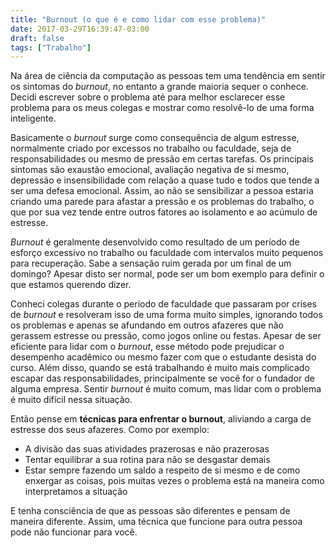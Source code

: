 ```yaml
---
title: "Burnout (o que é e como lidar com esse problema)"
date: 2017-03-29T16:39:47-03:00
draft: false
tags: ["Trabalho"]
---
```


Na área de ciência da computação as pessoas tem uma tendência em sentir os sintomas do *burnout*, no entanto a grande maioria sequer o conhece. Decidi escrever sobre o problema até para melhor esclarecer esse problema para os meus colegas e mostrar como resolvê-lo de uma forma inteligente.

Basicamente o *burnout* surge como consequência de algum estresse, normalmente criado por excessos no trabalho ou faculdade, seja de responsabilidades ou mesmo de pressão em certas tarefas. Os principais sintomas são exaustão emocional, avaliação negativa de si mesmo, depressão e insensibilidade com relação a quase tudo e todos que tende a ser uma defesa emocional. Assim, ao não se sensibilizar a pessoa estaria criando uma parede para afastar a pressão e os problemas do trabalho, o que por sua vez tende entre outros fatores ao isolamento e ao acúmulo de estresse.

*Burnout* é geralmente desenvolvido como resultado de um período de esforço excessivo no trabalho ou faculdade com intervalos muito pequenos para recuperação. Sabe a sensação ruim gerada por um final de um domingo? Apesar disto ser normal, pode ser um bom exemplo para definir o que estamos querendo dizer.

Conheci colegas durante o período de faculdade que passaram por crises de *burnout* e resolveram isso de uma forma muito simples, ignorando todos os problemas e apenas se afundando em outros afazeres que não gerassem estresse ou pressão, como jogos online ou festas. Apesar de ser eficiente para lidar com o *burnout*, esse método pode prejudicar o desempenho acadêmico ou mesmo fazer com que o estudante desista do curso. Além disso, quando se está trabalhando é muito mais complicado escapar das responsabilidades, principalmente se você for o fundador de alguma empresa. Sentir *burnout* é muito comum, mas lidar com o problema é muito difícil nessa situação.

Então pense em **técnicas para enfrentar o burnout**, aliviando a carga de estresse dos seus afazeres. Como por exemplo:

- A divisão das suas atividades prazerosas e não prazerosas 
- Tentar equilibrar a sua rotina para não se desgastar demais
- Estar sempre fazendo um saldo a respeito de si mesmo e de como enxergar as coisas, pois muitas vezes o problema está na maneira como interpretamos a situação

E tenha consciência de que as pessoas são diferentes e pensam de maneira diferente. Assim, uma técnica que funcione para outra pessoa pode não funcionar para você.
